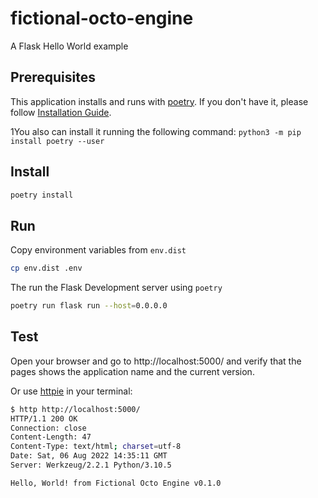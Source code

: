 # fictional-octo-engine

A Flask Hello World example

## Prerequisites

This application installs and runs with [poetry](https://python-poetry.org/).
If you don't have it, please follow [Installation Guide](https://python-poetry.org/docs/#installation).

1You also can install it running the following command: `python3 -m pip install poetry --user`

## Install

```bash
poetry install
```

## Run

Copy environment variables from `env.dist`

```bash
cp env.dist .env
```

The run the Flask Development server using `poetry`

```bash
poetry run flask run --host=0.0.0.0
```

## Test

Open your browser and go to http://localhost:5000/ and verify that the pages shows
the application name and the current version.

Or use [httpie](https://httpie.io/) in your terminal:

```bash
$ http http://localhost:5000/
HTTP/1.1 200 OK
Connection: close
Content-Length: 47
Content-Type: text/html; charset=utf-8
Date: Sat, 06 Aug 2022 14:35:11 GMT
Server: Werkzeug/2.2.1 Python/3.10.5

Hello, World! from Fictional Octo Engine v0.1.0
```